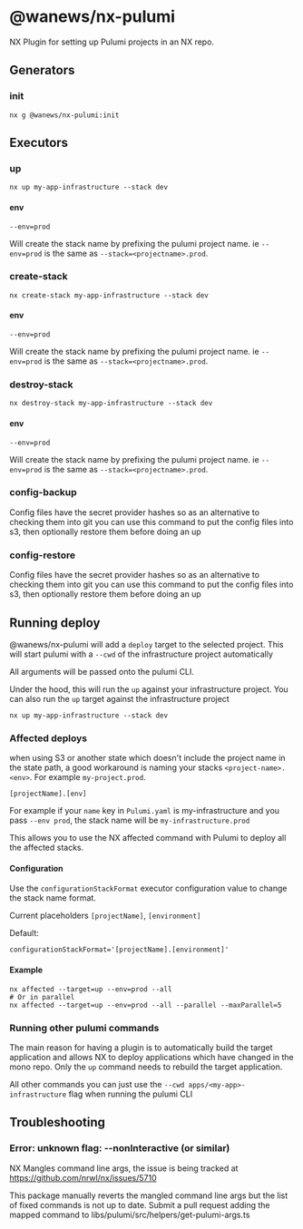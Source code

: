 # @wanews/nx-pulumi

NX Plugin for setting up Pulumi projects in an NX repo.

## Generators

### init

```
nx g @wanews/nx-pulumi:init
```

## Executors

### up

```
nx up my-app-infrastructure --stack dev
```

#### env

`--env=prod`

Will create the stack name by prefixing the pulumi project name. ie `--env=prod` is the same as `--stack=<projectname>.prod`.

### create-stack

```
nx create-stack my-app-infrastructure --stack dev
```

#### env

`--env=prod`

Will create the stack name by prefixing the pulumi project name. ie `--env=prod` is the same as `--stack=<projectname>.prod`.

### destroy-stack

```
nx destroy-stack my-app-infrastructure --stack dev
```

#### env

`--env=prod`

Will create the stack name by prefixing the pulumi project name. ie `--env=prod` is the same as `--stack=<projectname>.prod`.

### config-backup

Config files have the secret provider hashes so as an alternative to checking them into git you can use this command to put the config files into s3, then optionally restore them before doing an up

### config-restore

Config files have the secret provider hashes so as an alternative to checking them into git you can use this command to put the config files into s3, then optionally restore them before doing an up

## Running deploy

@wanews/nx-pulumi will add a `deploy` target to the selected project. This will start pulumi with a `--cwd` of the infrastructure project automatically

All arguments will be passed onto the pulumi CLI.

Under the hood, this will run the `up` against your infrastructure project. You can also run the `up` target against the infrastructure project

`nx up my-app-infrastructure --stack dev`

### Affected deploys

when using S3 or another state which doesn't include the project name in the state path, a good workaround is naming your stacks `<project-name>.<env>`. For example `my-project.prod`.

```
[projectName].[env]
```

For example if your `name` key in `Pulumi.yaml` is my-infrastructure and you pass `--env prod`, the stack name will be `my-infrastructure.prod`

This allows you to use the NX affected command with Pulumi to deploy all the affected stacks.

#### Configuration

Use the `configurationStackFormat` executor configuration value to change the stack name format.

Current placeholders `[projectName]`, `[environment]`

Default:

`configurationStackFormat='[projectName].[environment]'`

#### Example

```
nx affected --target=up --env=prod --all
# Or in parallel
nx affected --target=up --env=prod --all --parallel --maxParallel=5
```

### Running other pulumi commands

The main reason for having a plugin is to automatically build the target application and allows NX to deploy applications which have changed in the mono repo. Only the `up` command needs to rebuild the target application.

All other commands you can just use the `--cwd apps/<my-app>-infrastructure` flag when running the pulumi CLI

## Troubleshooting

### Error: unknown flag: --nonInteractive (or similar)

NX Mangles command line args, the issue is being tracked at https://github.com/nrwl/nx/issues/5710

This package manually reverts the mangled command line args but the list of fixed commands is not up to date. Submit a pull request adding the mapped command to libs/pulumi/src/helpers/get-pulumi-args.ts
